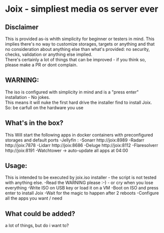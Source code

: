 # Joix - simpliest media os server ever
## Disclaimer  
This is provided as-is whith simplicity for beginner or testers in mind.
This implies there's no way to customize storages, targets or anything and that no consideration about anything else than what's provided: no security, checks, validation or anything else implied.  
There's certainly a lot of things that can be improved - if you think so, please make a PR or dont complain.  
## WARNING:
The iso is configured with simplicity in mind and is a "press enter" installation - No jokes.  
This means it will nuke the first hard drive the installer find to install Joix.
So: be carfull on the hardware you use  

## What's in the box?
This Will start the following apps in docker containers with preconfigured storages and default ports
-Jellyfin : 
-Sonarr         http://joix:8989
-Radarr         http://joix:7878
-Lidarr         http://joix:8686
-Deluge         http://joix:8112
-Flaresolverr   http://joix:8191
-Watchtower     -> auto-update all apps at 04:00

## Usage:
This is intended to be executed by joix.iso installer - the script is not tested with anything else.
-Read the WARNING please :-) -  or cry when you lose everything
-Write ISO on USB key or load it on a VM
-Boot on ISO and press enter to install Joix
-Wait for the magic to happen after 2 reboots
-Configure all the apps you want / need

## What could be added?  
a lot of things, but do i want to?
